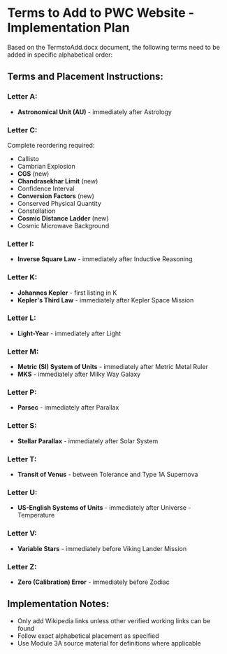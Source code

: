 # Terms to Add to PWC Website - Implementation Plan

Based on the TermstoAdd.docx document, the following terms need to be added in specific alphabetical order:

## Terms and Placement Instructions:

### Letter A:
- **Astronomical Unit (AU)** - immediately after Astrology

### Letter C:
Complete reordering required:
- Callisto
- Cambrian Explosion  
- **CGS** (new)
- **Chandrasekhar Limit** (new)
- Confidence Interval
- **Conversion Factors** (new)
- Conserved Physical Quantity
- Constellation
- **Cosmic Distance Ladder** (new)
- Cosmic Microwave Background

### Letter I:
- **Inverse Square Law** - immediately after Inductive Reasoning

### Letter K:
- **Johannes Kepler** - first listing in K
- **Kepler's Third Law** - immediately after Kepler Space Mission

### Letter L:
- **Light-Year** - immediately after Light

### Letter M:
- **Metric (SI) System of Units** - immediately after Metric Metal Ruler
- **MKS** - immediately after Milky Way Galaxy

### Letter P:
- **Parsec** - immediately after Parallax

### Letter S:
- **Stellar Parallax** - immediately after Solar System

### Letter T:
- **Transit of Venus** - between Tolerance and Type 1A Supernova

### Letter U:
- **US-English Systems of Units** - immediately after Universe - Temperature

### Letter V:
- **Variable Stars** - immediately before Viking Lander Mission

### Letter Z:
- **Zero (Calibration) Error** - immediately before Zodiac

## Implementation Notes:
- Only add Wikipedia links unless other verified working links can be found
- Follow exact alphabetical placement as specified
- Use Module 3A source material for definitions where applicable

